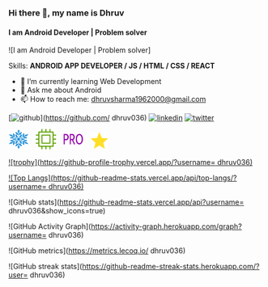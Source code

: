 ### Hi there 👋, my name is Dhruv
#### I am Android Developer | Problem solver
![I am Android Developer | Problem solver]

Skills: **ANDROID APP DEVELOPER / JS / HTML / CSS / REACT**

- 🌱 I’m currently learning Web Development 
- 💬 Ask me about Android 
- 📫 How to reach me: dhruvsharma1962000@gmail.com 


[<img src='https://cdn.jsdelivr.net/npm/simple-icons@3.0.1/icons/github.svg' alt='github' height='40'>](https://github.com/ dhruv036)  [<img src='https://cdn.jsdelivr.net/npm/simple-icons@3.0.1/icons/linkedin.svg' alt='linkedin' height='40'>](https://www.linkedin.com/in/dhruv1019//)  [<img src='https://cdn.jsdelivr.net/npm/simple-icons@3.0.1/icons/twitter.svg' alt='twitter' height='40'>](https://twitter.com/shdhruvv)  

<a href='https://archiveprogram.github.com/'><img src='https://raw.githubusercontent.com/acervenky/animated-github-badges/master/assets/acbadge.gif' width='40' height='40'></a> <a href='https://docs.github.com/en/developers'><img src='https://raw.githubusercontent.com/acervenky/animated-github-badges/master/assets/devbadge.gif' width='40' height='40'></a> <a href='https://github.com/pricing'><img src='https://raw.githubusercontent.com/acervenky/animated-github-badges/master/assets/pro.gif' width='40' height='40'></a> <a href='https://stars.github.com/'><img src='https://raw.githubusercontent.com/acervenky/animated-github-badges/master/assets/starbadge.gif' width='35' height='35'></a> 

[![trophy](https://github-profile-trophy.vercel.app/?username= dhruv036)](https://github.com/ryo-ma/github-profile-trophy)

[![Top Langs](https://github-readme-stats.vercel.app/api/top-langs/?username= dhruv036)](https://github.com/anuraghazra/github-readme-stats)

![GitHub stats](https://github-readme-stats.vercel.app/api?username= dhruv036&show_icons=true)  

![GitHub Activity Graph](https://activity-graph.herokuapp.com/graph?username= dhruv036)  

![GitHub metrics](https://metrics.lecoq.io/ dhruv036)  

![GitHub streak stats](https://github-readme-streak-stats.herokuapp.com/?user= dhruv036)  


